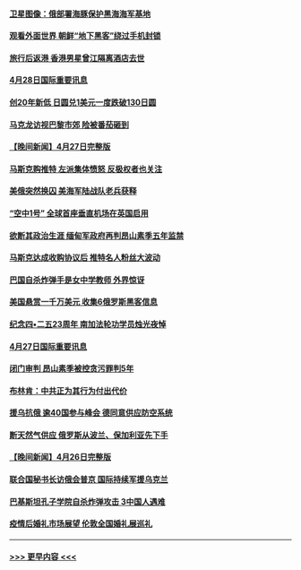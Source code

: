 #### [卫星图像：俄部署海豚保护黑海海军基地](../pages/prog202/a103412424.md?t=04282051) 
#### [观看外面世界 朝鲜“地下黑客”绕过手机封锁](../pages/prog202/a103412416.md?t=04282051) 
#### [旅行后返港 香港男星曾江隔离酒店去世](../pages/prog202/a103412404.md?t=04282051) 
#### [4月28日国际重要讯息](../pages/prog202/a103412316.md?t=04282051) 
#### [创20年新低 日圆兑1美元一度跌破130日圆](../pages/prog202/a103412263.md?t=04282051) 
#### [马克龙访视巴黎市郊 险被番茄砸到](../pages/prog202/a103412180.md?t=04282051) 
#### [【晚间新闻】4月27日完整版](../pages/prog202/a103412077.md?t=04282051) 
#### [马斯克购推特 左派集体愤怒 反极权者也关注](../pages/prog202/a103412005.md?t=04282051) 
#### [美俄突然换囚 美海军陆战队老兵获释](../pages/prog202/a103411892.md?t=04282051) 
#### [“空中1号” 全球首座垂直机场在英国启用](../pages/prog202/a103411894.md?t=04282051) 
#### [欲断其政治生涯 缅甸军政府再判昂山素季五年监禁](../pages/prog202/a103411688.md?t=04282051) 
#### [马斯克达成收购协议后 推特名人粉丝大波动](../pages/prog202/a103411402.md?t=04282051) 
#### [巴国自杀炸弹手是女中学教师 外界惊讶](../pages/prog202/a103411396.md?t=04282051) 
#### [美国悬赏一千万美元 收集6俄罗斯黑客信息](../pages/prog202/a103411388.md?t=04282051) 
#### [纪念四•二五23周年 南加法轮功学员烛光夜悼](../pages/prog202/a103410700.md?t=04282051) 
#### [4月27日国际重要讯息](../pages/prog202/a103411307.md?t=04282051) 
#### [闭门审判 昂山素季被控贪污罪判5年](../pages/prog202/a103411297.md?t=04282051) 
#### [布林肯：中共正为其行为付出代价](../pages/prog202/a103411296.md?t=04282051) 
#### [援乌抗俄 逾40国参与峰会 德同意供应防空系统](../pages/prog202/a103411205.md?t=04282051) 
#### [断天然气供应 俄罗斯从波兰、保加利亚先下手](../pages/prog202/a103411133.md?t=04282051) 
#### [【晚间新闻】4月26日完整版](../pages/prog202/a103411091.md?t=04282051) 
#### [联合国秘书长访俄会普京 国际持续军援乌克兰](../pages/prog202/a103411156.md?t=04282051) 
#### [巴基斯坦孔子学院自杀炸弹攻击 3中国人遇难](../pages/prog202/a103410882.md?t=04282051) 
#### [疫情后婚礼市场展望 伦敦全国婚礼展巡礼](../pages/prog202/a103410888.md?t=04282051) 

----
#### [ >>> 更早内容 <<< ](../indexes/prog202-earlier.md)
